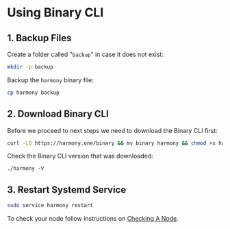 # Using Binary CLI

## 1. Backup Files

Create a folder called "`backup`" in case it does not exist:

```bash
mkdir -p backup
```

Backup the `harmony` binary file:

```bash
cp harmony backup
```

## 2. Download Binary CLI

Before we proceed to next steps we need to download the Binary CLI first:

```bash
curl -LO https://harmony.one/binary && mv binary harmony && chmod +x harmony
```

Check the Binary CLI version that was downloaded:

```text
./harmony -V
```

## 3. Restart Systemd Service

```bash
sudo service harmony restart
```

To check your node follow instructions on [Checking A Node](../checking-node-status.md).

